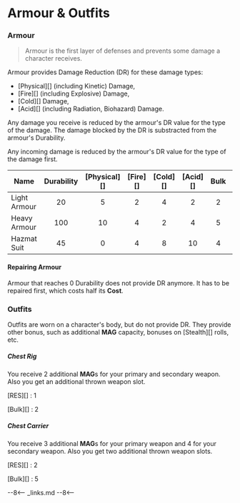 
# Armour & Outfits

### Armour

> Armour is the first layer of defenses and prevents some damage a character
> receives.

Armour provides Damage Reduction (DR) for these damage types:

- [Physical][] (including Kinetic) Damage,
- [Fire][] (including Explosive) Damage,
- [Cold][] Damage,
- [Acid][] (including Radiation, Biohazard) Damage.

Any damage you receive is reduced by the armour's DR value for the type of the
damage. The damage blocked by the DR is substracted from the armour's
Durability.

Any incoming damage is reduced by the armour's DR value for the type of the
damage first.

| Name         | Durability | [Physical][] | [Fire][] | [Cold][] | [Acid][] | Bulk |   Cost | [RES][] |
|--------------|:----------:|:------------:|:--------:|:--------:|:--------:|:----:|-------:|:-------:|
| Light Armour |     20     |      5       |    2     |    4     |    2     |  2   |  1.000 |    0    |
| Heavy Armour |    100     |      10      |    4     |    2     |    4     |  5   | 10.000 |    3    |
| Hazmat Suit  |     45     |      0       |    4     |    8     |    10    |  4   |  2.500 |    2    |



#### Repairing Armour

Armour that reaches 0 Durability does not provide DR anymore. It has to be
repaired first, which costs half its **Cost**.

### Outfits

Outfits are worn on a character's body, but do not provide DR. They provide
other bonus, such as additional **MAG** capacity, bonuses on [Stealth][] rolls,
etc.

<div class="qs-list-test full-width" markdown="1">

##### Chest Rig

You receive 2 additional **MAG**s for your primary and secondary weapon. Also
you get an additional thrown weapon slot.

[RES][]
:   1

[Bulk][]
:   2

##### Chest Carrier

You receive 3 additional **MAG**s for your primary weapon and 4 for your
secondary weapon. Also you get two additional thrown weapon slots.

[RES][]
:   2

[Bulk][]
:   5

</div>

--8<--
_links.md
--8<--
